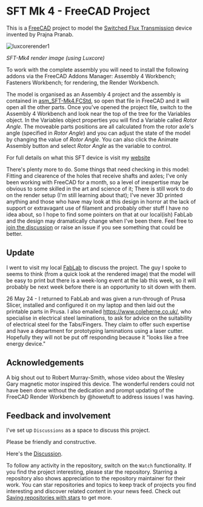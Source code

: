 # SFT Mk 4 - FreeCAD Project
This is a [FreeCAD](https://freecad.org/) project to model the [Switched Flux Transmission](https://tomboy-pink.co.uk/SFT/) device invented by Prajna Pranab.

![luxcorerender1](https://github.com/prajna-pranab/SFT/assets/4018272/507b2ab9-f08d-45ae-ac46-6c79fb8a82e0)

*SFT-Mk4 render image (using Luxcore)*

To work with the complete assembly you will need to install the following  addons via the FreeCAD Addons Manager: Assembly 4 Workbench; Fasteners Workbench; for rendering, the Render Workbench.

The model is organised as an Assembly 4 project and the assembly is contained in [asm_SFT-Mk4.FCStd](./asm_SFT-Mk4.FCStd), so open that file in FreeCAD and it will open all the other parts. Once you've opened the project file, switch to the Assembly 4 Workbench and look near the top of the tree for the Variables object. In the Variables object properties you will find a Variable called _Rotor Angle_. The moveable parts positions are all calculated from the rotor axle's angle (specified in _Rotor Angle_) and you can adjust the state of the model by changing the value of _Rotor Angle_. You can also click the Animate Assembly button and select _Rotor Angle_ as the variable to control.

For full details on what this SFT device is visit my [website](https://tomboy-pink.co.uk/SFT/)

There's plenty more to do. Some things that need checking in this model: Fitting and clearence of the holes that receive shafts and axles; I've only been working with FreeCAD for a month, so a level of inexpertise may be obvious to some skilled in the art and science of it; There is still work to do on the render setup (I'm still learning about that); I've never 3D printed anything and those who have may look at this design in horror at the lack of support or extravagant use of filament and probably other stuff I have no idea about, so I hope to find some pointers on that at our local(ish) FabLab and the design may dramatically change when I've been there. Feel free to [join the discussion][Discussion] or raise an issue if you see something that could be better.

## Update

I went to visit my local [FabLab](https://www.fablabs.io/labs/fablabaldeiasdoxisto) to discuss the project. The guy I spoke to seems to think (from a quick look at the rendered image) that the model will be easy to print but there is a week-long event at the lab this week, so it will probably be next week before there is an opportunity to sit down with them.

26 May 24 - I returned to FabLab and was given a run-through of Prusa Slicer, installed and configured it on my laptop and then laid out the printable parts in Prusa. I also emailed https://www.coleherne.co.uk/, who specialise in electrical steel laminations, to ask for advice on the suitability of electrical steel for the Tabs/Fingers. They claim to offer such expertise and have a department for prototyping laminations using a laser cutter. Hopefully they will not be put off responding because it "looks like a free energy device."

## Acknowledgements

A big shout out to Robert Murray-Smith, whose video about the Wesley Gary magnetic motor inspired this device. The wonderful renders could not have been done without the dedication and prompt updating of the FreeCAD Render Workbench by @howetuft to address issues I was having.

## Feedback and involvement

I've set up `Discussions` as a space to discuss this project.

Please be friendly and constructive. 

Here's the [Discussion][Discussion].

To follow any activity in the repository, switch on the `Watch` functionality. If you find the project interesting, please star the repository. Starring a repository also shows appreciation to the repository maintainer for their work. You can star repositories and topics to keep track of projects you find interesting and discover related content in your news feed. Check out [Saving repositories with stars](https://docs.github.com/en/get-started/exploring-projects-on-github/saving-repositories-with-stars) to get more.

[Discussion]: https://github.com/prajna-pranab/SFT/discussions
